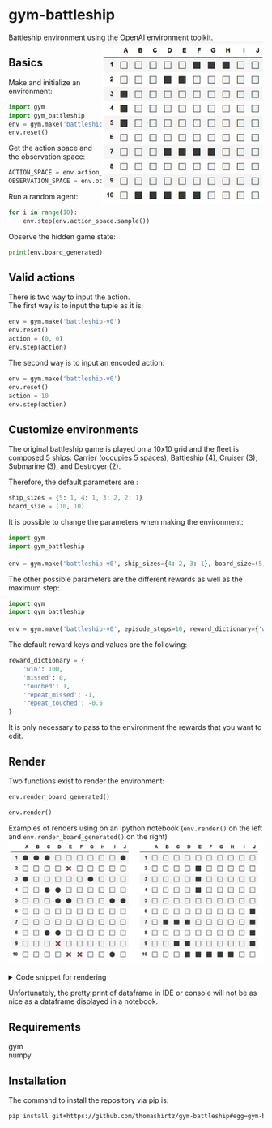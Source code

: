 # gym-battleship
Battleship environment using the OpenAI environment toolkit.<img align="right" width="320"  src="battleship.png"> 

## Basics

Make and initialize an environment:
```python
import gym
import gym_battleship
env = gym.make('battleship-v0')
env.reset()
```

Get the action space and the observation space:
```python
ACTION_SPACE = env.action_space.n
OBSERVATION_SPACE = env.observation_space.shape[0]
```

Run a random agent:
```python
for i in range(10):
    env.step(env.action_space.sample())
```

Observe the hidden game state:
```python
print(env.board_generated)
```
## Valid actions

There is two way to input the action.  
The first way is to input the tuple as it is:
```python
env = gym.make('battleship-v0')
env.reset()
action = (0, 0)
env.step(action)
```

The second way is to input an encoded action:
```python
env = gym.make('battleship-v0')
env.reset()
action = 10
env.step(action)
```

## Customize environments

The original battleship game is played on a 10x10 grid and the fleet is composed 5 ships:  Carrier (occupies 5 spaces), Battleship (4), Cruiser (3), Submarine (3), and Destroyer (2).  

Therefore, the default parameters are :
```python
ship_sizes = {5: 1, 4: 1, 3: 2, 2: 1}
board_size = (10, 10)
```

It is possible to change the parameters when making the environment:
```python
import gym
import gym_battleship

env = gym.make('battleship-v0', ship_sizes={4: 2, 3: 1}, board_size=(5, 5))
```

The other possible parameters are the different rewards as well as the maximum step:
```python
import gym
import gym_battleship

env = gym.make('battleship-v0', episode_steps=10, reward_dictionary={'win': 200})
```

The default reward keys and values are the following:
```python
reward_dictionary = {
    'win': 100,
    'missed': 0,
    'touched': 1,
    'repeat_missed': -1,
    'repeat_touched': -0.5
}
```
It is only necessary to pass to the environment the rewards that you want to edit.

## Render

Two functions exist to render the environment:
```python
env.render_board_generated()
```
```python
env.render()
```
Examples of renders using on an Ipython notebook (`env.render()` on the left and `env.render_board_generated()` on the right)
![ipython-render](ipython-render.jpg)

<details>
    <summary>Code snippet for rendering</summary>

        import gym
        import gym_battleship

        env = gym.make('battleship-v0')
        env.reset()

        for i in range(10):
            env.step(env.action_space.sample())
            env.render()

        env.render_board_generated()
        
</details>

Unfortunately, the pretty print of dataframe in IDE or console will not be as nice as a dataframe displayed in a notebook.

## Requirements

gym  
numpy

## Installation

The command to install the repository via pip is:
```bash
pip install git+https://github.com/thomashirtz/gym-battleship#egg=gym-battleship
```

